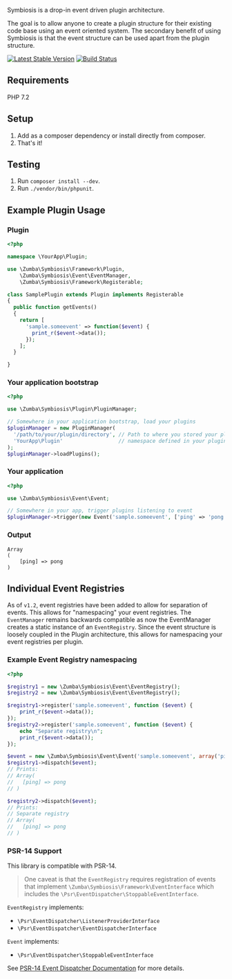 Symbiosis is a drop-in event driven plugin architecture.

The goal is to allow anyone to create a plugin structure for their existing code base using an event oriented system.
The secondary benefit of using Symbiosis is that the event structure can be used apart from the plugin structure.

[![Latest Stable Version](https://poser.pugx.org/zumba/symbiosis/v/stable.png)](https://packagist.org/packages/zumba/symbiosis)
[![Build Status](https://secure.travis-ci.org/zumba/symbiosis.png)](http://travis-ci.org/zumba/symbiosis)

## Requirements

PHP 7.2

## Setup

1. Add as a composer dependency or install directly from composer.
1. That's it!

## Testing

1. Run `composer install --dev`.
2. Run `./vendor/bin/phpunit`.

## Example Plugin Usage

### Plugin

```php
<?php

namespace \YourApp\Plugin;

use \Zumba\Symbiosis\Framework\Plugin,
    \Zumba\Symbiosis\Event\EventManager,
    \Zumba\Symbiosis\Framework\Registerable;

class SamplePlugin extends Plugin implements Registerable
{
  public function getEvents()
  {
    return [
      'sample.someevent' => function($event) {
        print_r($event->data());
      });
    ];
  }

}
```

### Your application bootstrap

```php
<?php

use \Zumba\Symbiosis\Plugin\PluginManager;

// Somewhere in your application bootstrap, load your plugins
$pluginManager = new PluginManager(
  '/path/to/your/plugin/directory', // Path to where you stored your plugins
  'YourApp\Plugin'                  // namespace defined in your plugins (see example above)
);
$pluginManager->loadPlugins();
```

### Your application

```php
<?php

use \Zumba\Symbiosis\Event\Event;

// Somewhere in your app, trigger plugins listening to event
$pluginManager->trigger(new Event('sample.someevent', ['ping' => 'pong']));

```

### Output

```shell
Array
(
    [ping] => pong
)
```

## Individual Event Registries

As of `v1.2`, event registries have been added to allow for separation of events. This allows for "namespacing" your event registries. The `EventManager` remains backwards compatible as now the EventManager creates a static instance of an `EventRegistry`. Since the event structure is loosely coupled in the Plugin architecture, this allows for namespacing your event registries per plugin.

### Example Event Registry namespacing

```php
<?php

$registry1 = new \Zumba\Symbiosis\Event\EventRegistry();
$registry2 = new \Zumba\Symbiosis\Event\EventRegistry();

$registry1->register('sample.someevent', function ($event) {
	print_r($event->data());
});
$registry2->register('sample.someevent', function ($event) {
	echo "Separate registry\n";
	print_r($event->data());
});

$event = new \Zumba\Symbiosis\Event\Event('sample.someevent', array('ping' => 'pong'));
$registry1->dispatch($event);
// Prints:
// Array(
//   [ping] => pong
// )

$registry2->dispatch($event);
// Prints:
// Separate registry
// Array(
//   [ping] => pong
// )

```

### PSR-14 Support

This library is compatible with PSR-14.

> One caveat is that the `EventRegistry` requires registration of events that implement `\Zumba\Symbiosis\Framework\EventInterface` which includes the `\Psr\EventDispatcher\StoppableEventInterface`.

`EventRegistry` implements:

* `\Psr\EventDispatcher\ListenerProviderInterface`
* `\Psr\EventDispatcher\EventDispatcherInterface`

`Event` implements:

* `\Psr\EventDispatcher\StoppableEventInterface`

See [PSR-14 Event Dispatcher Documentation](https://www.php-fig.org/psr/psr-14/) for more details.
